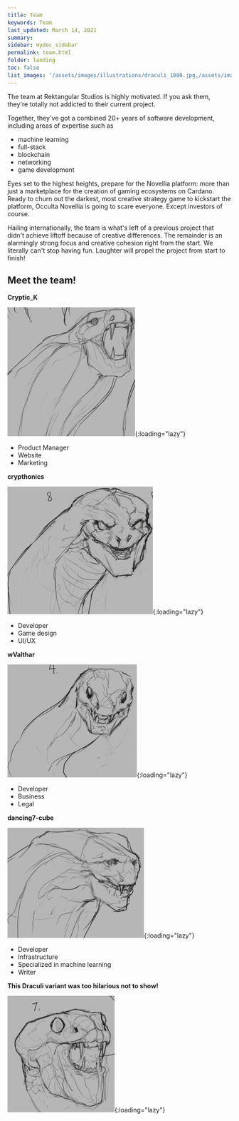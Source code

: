 ```yaml
---
title: Team
keywords: Team
last_updated: March 14, 2021
summary: 
sidebar: mydoc_sidebar
permalink: team.html
folder: landing
toc: false
list_images: '/assets/images/illustrations/draculi_1080.jpg,/assets/images/illustrations/laurence_the_duelist_1080.png,/assets/images/illustrations/iscara_the_ten_thousand_guns_1080.png,/assets/images/illustrations/alpha_draculi_1080.png'
---
```


The team at Rektangular Studios is highly motivated. If you ask them, they're totally not addicted to their current project.

Together, they've got a combined 20+ years of software development, including areas of expertise such as
- machine learning
- full-stack
- blockchain
- networking
- game development

Eyes set to the highest heights, prepare for the Novellia platform: more than just a marketplace for the creation of gaming ecosystems on Cardano. Ready to churn out the darkest, most creative strategy game to kickstart the platform, Occulta Novellia is going to scare everyone. Except investors of course.

Hailing internationally, the team is what's left of a previous project that didn't achieve liftoff because of creative differences. The remainder is an alarmingly strong focus and creative cohesion right from the start. We literally can't stop having fun. Laughter will propel the project from start to finish!

## Meet the team!

**Cryptic_K**

![Draculi Concept 14](/assets/images/draculi_concept/draculi_concept_14.png){:loading="lazy"}

- Product Manager
- Website
- Marketing

**crypthonics**

![Draculi Concept 8](/assets/images/draculi_concept/draculi_concept_8.png){:loading="lazy"}

- Developer
- Game design
- UI/UX

**wValthar**

![Draculi Concept 4](/assets/images/draculi_concept/draculi_concept_4.png){:loading="lazy"}

- Developer
- Business
- Legal

**dancing7-cube**

![Draculi Concept 13](/assets/images/draculi_concept/draculi_concept_13.png){:loading="lazy"}

- Developer
- Infrastructure
- Specialized in machine learning
- Writer

**This Draculi variant was too hilarious not to show!**

![Draculi Concept 7](/assets/images/draculi_concept/draculi_concept_7.png){:loading="lazy"}
